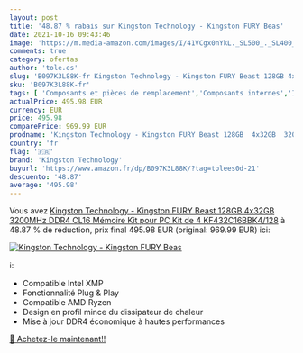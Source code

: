 ```yaml
---
layout: post
title: '48.87 % rabais sur Kingston Technology - Kingston FURY Beas'
date: 2021-10-16 09:43:46
image: 'https://m.media-amazon.com/images/I/41VCgx0nYkL._SL500_._SL400_.jpg'
comments: true
category: ofertas
author: 'tole.es'
slug: 'B097K3L88K-fr Kingston Technology - Kingston FURY Beast 128GB 4x32GB...'
sku: 'B097K3L88K-fr'
tags: [ 'Composants et pièces de remplacement','Composants internes','Informatique','Mémoire RAM','kingston technology', ]
actualPrice: 495.98 EUR
currency: EUR
price: 495.98
comparePrice: 969.99 EUR
prodname: 'Kingston Technology - Kingston FURY Beast 128GB  4x32GB  3200MHz DDR4 CL16 Mémoire Kit pour PC Kit de 4 KF432C16BBK4/128'
country: 'fr'
flag: '🇫🇷'
brand: 'Kingston Technology'
buyurl: 'https://www.amazon.fr/dp/B097K3L88K/?tag=tolees0d-21'
descuento: '48.87'
average: '495.98'
---
```


Vous avez [Kingston Technology - Kingston FURY Beast 128GB  4x32GB  3200MHz DDR4 CL16 Mémoire Kit pour PC Kit de 4 KF432C16BBK4/128](https://www.amazon.fr/dp/B097K3L88K/?tag=tolees0d-21)  à  48.87 % de réduction, prix final  495.98 EUR (original: 969.99 EUR) ici:

[![Kingston Technology - Kingston FURY Beas](https://m.media-amazon.com/images/I/41VCgx0nYkL._SL500_._SL400_.jpg)](https://www.amazon.fr/dp/B097K3L88K/?tag=tolees0d-21)

ℹ️:

- Compatible Intel XMP
- Fonctionnalité Plug & Play
- Compatible AMD Ryzen
- Design en profil mince du dissipateur de chaleur
- Mise à jour DDR4 économique à hautes performances

[🛒 Achetez-le maintenant!!](https://www.amazon.fr/dp/B097K3L88K/?tag=tolees0d-21)
